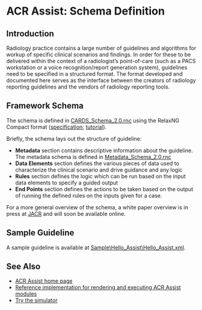 # ACR Assist: Schema Definition

## Introduction

Radiology practice contains a large number of guidelines and algorithms for workup of specific clinical scenarios and findings. In order for these to be delivered within the context of a radiologist’s point-of-care (such as a PACS workstation or a voice recognition/report generation system), guidelines need to be specified in a structured format. The format developed and documented here serves as the interface between the creators of radiology reporting guidelines and the vendors of radiology reporting tools.

## Framework Schema

The schema is defined in [CARDS_Schema_2.0.rnc](https://github.com/acrscm/acr-assist-decision-support-schema/blob/master/CARDS_Schema_2.0.rnc) using the RelaxNG Compact format ([specification](http://relaxng.org/compact-20021121.html); [tutorial](http://relaxng.org/compact-tutorial-20030326.html)).

Briefly, the schema lays out the structure of guideline:
- **Metadata** section contains descriptive information about the guideline. The metadata schema is defined in [Metadata_Schema_2.0.rnc](https://github.com/acrscm/acr-assist-decision-support-schema/blob/master/Metadata_Schema_2.0.rnc)
- **Data Elements** section defines the various pieces of data used to characterize the clinical scenario and drive guidance and any logic
- **Rules** section defines the logic which can be run based on the input data elements to specify a guided output
- **End Points** section defines the actions to be taken based on the output of running the defined rules on the inputs given for a case.

For a more general overview of the schema, a white paper overview is in press at [JACR](http://jacr.org) and will soon be available online.

## Sample Guideline

A sample guideline is available at [Sample\Hello_Assist\Hello_Assist.xml](https://github.com/acrscm/acr-assist-decision-support-schema/blob/master/Sample/Hello_Assist/Hello_Assist.xml).

## See Also

- [ACR Assist home page](https://www.acr.org/Practice-Management-Quality-Informatics/Informatics/Structured-Content)
- [Reference implementation for rendering and executing ACR Assist modules](https://github.com/acrscm/acr_assist_simulator_control)
- [Try the simulator](https://assist.acr.org/simulator/)



